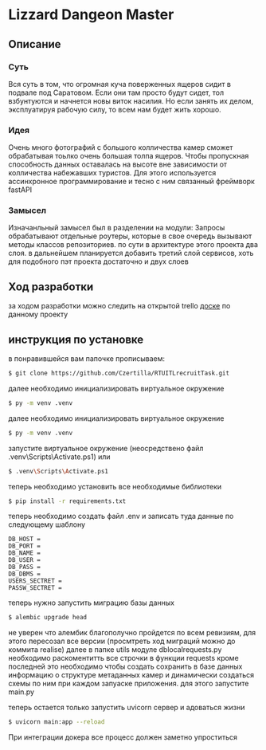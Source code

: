 # Lizzard Dangeon Master
## Описание
### Суть
Вся суть в том, что огромная куча поверженных ящеров сидит в подвале под Саратовом.
Если они там просто будут сидет, тол взбунтуются и начнется новы виток насилия. 
Но если занять их делом, эксплуатируя рабочую силу, то всем нам будет жить хорошо.

### Идея
Очень много фотографий с большого колличества камер сможет обрабатывая тоьлко очень большая толпа ящеров. 
Чтобы пропускная способность данных оставалась на высоте вне зависимости от колличества набежавших туристов.
Для этого используется ассинхронное программирование и тесно с ним связанный фреймворк fastAPI

### Замысел
Изначанльный замысел был в разделении на модули:
  Запросы обрабатывают отдельные роутеры, которые в свое очередь вызывают методы классов репозиториев.
  по сути в архитектуре этого проекта два слоя. в дальнейшем планируется добавить третий слой сервисов, хоть для 
  подобного пэт проекта достаточно и двух слоев

## Ход разработки
за ходом разработки можно следить на открытой trello [доске](https://trello.com/b/BGPNMSSk/main) по данному проекту 

## инструкция по установке
в понравившейся вам папочке прописываем:
```bash
$ git clone https://github.com/Czertilla/RTUITLrecruitTask.git
```
далее необходимо инициализировать виртуальное окружение
```bash
$ py -m venv .venv
```
далее необходимо инициализировать виртуальное окружение
```bash
$ py -m venv .venv
```
запустите виртуальное окружение (неосредствено файл .venv\Scripts\Activate.ps1) или
```bash
$ .venv\Scripts\Activate.ps1
```
теперь необходимо установить все необходимые библиотеки
```bash
$ pip install -r requirements.txt
```
теперь необходимо создать файл .env и записать туда данные по следующему шаблону
```
DB_HOST = 
DB_PORT = 
DB_NAME = 
DB_USER =
DB_PASS = 
DB_DBMS = 
USERS_SECTRET = 
PASSW_SECTRET =
```
теперь нужно запустить миграцию базы данных
```bash
$ alembic upgrade head
```
не уверен что aлембик благополучно пройдется по всем ревизиям, для этого пересозал все версии (просмтреть ход миграций можно до коммита realise)
далее в папке utils модуле dblocalrequests.py необходимо раскоментитть все строчки в функции requests кроме последней
это необходимо чтобы создать сохранить в базе данных информацию о структуре метаданных камер и динамически создаться схемы по ним
при каждом запуаске приложения. для этого запустите main.py

теперь остается только запустить uvicorn сервер и адоваться жизни
```bash
$ uvicorn main:app --reload
```
 При интеграции докера все процесс должен заметно упроститься
